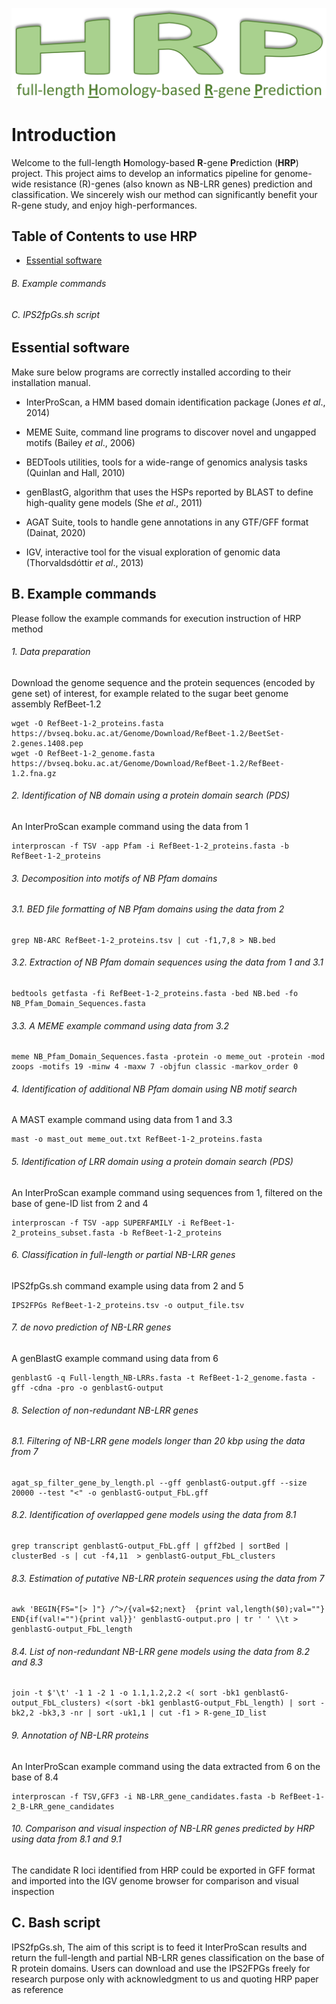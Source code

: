![logo.png](https://github.com/AndolfoG/HRP/blob/main/LOGO.png)


# Introduction
Welcome to the full-length **H**omology-based **R**-gene **P**rediction (**HRP**) project.
This project aims to develop an informatics pipeline for genome-wide resistance (R)-genes (also known as NB-LRR genes) prediction and classification.
We sincerely wish our method can significantly benefit your R-gene study, and enjoy high-performances.


## Table of Contents to use HRP
- [Essential software](#software)
###### B. Example commands
###### C. IPS2fpGs.sh script



## <a name="software"></a>Essential software
Make sure below programs are correctly installed according to their installation manual.

- InterProScan, a HMM based domain identification package (Jones *et al*., 2014)

- MEME Suite, command line programs to discover novel and ungapped motifs (Bailey *et al*., 2006)

- BEDTools utilities, tools for a wide-range of genomics analysis tasks (Quinlan and Hall, 2010)

- genBlastG, algorithm that uses the HSPs reported by BLAST to define high-quality gene models (She *et al*., 2011)

- AGAT Suite, tools to handle gene annotations in any GTF/GFF format (Dainat, 2020)

- IGV, interactive tool for the visual exploration of genomic data (Thorvaldsdóttir *et al*., 2013)

	
## B. Example commands
Please follow the example commands for execution instruction of HRP method

###### 1. Data preparation
Download the genome sequence and the protein sequences (encoded by gene set) of interest, for example related to the sugar beet genome assembly RefBeet-1.2
			
			
	wget -O RefBeet-1-2_proteins.fasta https://bvseq.boku.ac.at/Genome/Download/RefBeet-1.2/BeetSet-2.genes.1408.pep
	wget -O RefBeet-1-2_genome.fasta https://bvseq.boku.ac.at/Genome/Download/RefBeet-1.2/RefBeet-1.2.fna.gz


###### 2. Identification of NB domain using a protein domain search (PDS)
An InterProScan example command using the data from 1
			
			
	interproscan -f TSV -app Pfam -i RefBeet-1-2_proteins.fasta -b RefBeet-1-2_proteins	


###### 3. Decomposition into motifs of NB Pfam domains
###### 3.1. BED file formatting of NB Pfam domains using the data from 2


	grep NB-ARC RefBeet-1-2_proteins.tsv | cut -f1,7,8 > NB.bed


###### 3.2. Extraction of NB Pfam domain sequences using the data from 1 and 3.1
			
		
	bedtools getfasta -fi RefBeet-1-2_proteins.fasta -bed NB.bed -fo NB_Pfam_Domain_Sequences.fasta


###### 3.3. A MEME example command using data from 3.2
			
			
	meme NB_Pfam_Domain_Sequences.fasta -protein -o meme_out -protein -mod zoops -motifs 19 -minw 4 -maxw 7 -objfun classic -markov_order 0


###### 4. Identification of additional NB Pfam domain using NB motif search
A MAST example command using data from 1 and 3.3
			
			
	mast -o mast_out meme_out.txt RefBeet-1-2_proteins.fasta

	
###### 5. Identification of LRR domain using a protein domain search (PDS)
An InterProScan example command using sequences from 1, filtered on the base of gene-ID list from 2 and 4
			
			
	interproscan -f TSV -app SUPERFAMILY -i RefBeet-1-2_proteins_subset.fasta -b RefBeet-1-2_proteins	
	

###### 6. Classification in full-length or partial NB-LRR genes
IPS2fpGs.sh command example using data from 2 and 5
			
			
	IPS2FPGs RefBeet-1-2_proteins.tsv -o output_file.tsv


###### 7. de novo prediction of NB-LRR genes
A genBlastG example command using data from 6
			
			
	genblastG -q Full-length_NB-LRRs.fasta -t RefBeet-1-2_genome.fasta -gff -cdna -pro -o genblastG-output


###### 8. Selection of non-redundant NB-LRR genes
###### 8.1. Filtering of NB-LRR gene models longer than 20 kbp using the data from 7

	
	agat_sp_filter_gene_by_length.pl --gff genblastG-output.gff --size 20000 --test "<" -o genblastG-output_FbL.gff
			

###### 8.2. Identification of overlapped gene models using the data from 8.1


	grep transcript genblastG-output_FbL.gff | gff2bed | sortBed | clusterBed -s | cut -f4,11  > genblastG-output_FbL_clusters


###### 8.3. Estimation of putative NB-LRR protein sequences using the data from 7
	
	
	awk 'BEGIN{FS="[> ]"} /^>/{val=$2;next}  {print val,length($0);val=""} END{if(val!=""){print val}}' genblastG-output.pro | tr ' ' \\t > genblastG-output_FbL_length


###### 8.4.  List of non-redundant NB-LRR gene models using the data from 8.2 and 8.3
	
	
	join -t $'\t' -1 1 -2 1 -o 1.1,1.2,2.2 <( sort -bk1 genblastG-output_FbL_clusters) <(sort -bk1 genblastG-output_FbL_length) | sort -bk2,2 -bk3,3 -nr | sort -uk1,1 | cut -f1 > R-gene_ID_list


###### 9. Annotation of NB-LRR proteins
An InterProScan example command using the data extracted from 6 on the base of 8.4
	
	
	interproscan -f TSV,GFF3 -i NB-LRR_gene_candidates.fasta -b RefBeet-1-2_B-LRR_gene_candidates


###### 10. Comparison and visual inspection of NB-LRR genes predicted by HRP using data from 8.1 and 9.1
The candidate R loci identified from HRP could be exported in GFF format and imported into the IGV genome browser for comparison and visual inspection


## C. Bash script
IPS2fpGs.sh, The aim of this script is to feed it InterProScan results and return the full-length and partial NB-LRR genes classification on the base of R protein domains. Users can download and use the IPS2FPGs freely for research purpose only with acknowledgment to us and quoting HRP paper as reference

	
